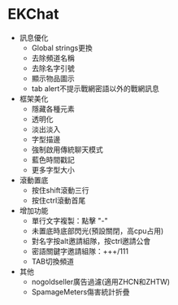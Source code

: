 # EKChat

* 訊息優化
    * Global strings更換
    * 去除頻道名稱
    * 去除名字引號
    * 顯示物品圖示
    * tab alert不提示戰網密語以外的戰網訊息
* 框架美化
    * 隱藏各種元素
    * 透明化
    * 淡出淡入
    * 字型描邊
    * 強制啟用傳統聊天模式
    * 藍色時間戳記
    * 更多字型大小
* 滾動置底
    * 按住shift滾動三行
    * 按住ctrl滾動首尾
* 增加功能
    * 單行文字複製：點擊 "-"
    * 未置底時底部閃光(預設關閉，高cpu占用)
    * 對名字按alt邀請組隊，按ctrl邀請公會
    * 密語關鍵字邀請組隊：+++/111
    * TAB切換頻道
* 其他
    * nogoldseller廣告過濾(適用ZHCN和ZHTW)
    * SpamageMeters傷害統計折疊
